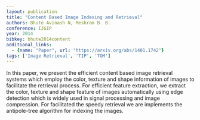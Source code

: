 ```yaml
---
layout: publication
title: "Content Based Image Indexing and Retrieval"
authors: Bhute Avinash N, Meshram B. B.
conference: IJGIP
year: 2014
bibkey: bhute2014content
additional_links:
  - {name: "Paper", url: "https://arxiv.org/abs/1401.1742"}
tags: ['Image Retrieval', 'TIP', 'TOM']
---
```

In this paper, we present the efficient content based image retrieval systems which employ the color, texture and shape information of images to facilitate the retrieval process. For efficient feature extraction, we extract the color, texture and shape feature of images automatically using edge detection which is widely used in signal processing and image compression. For facilitated the speedy retrieval we are implements the antipole-tree algorithm for indexing the images.